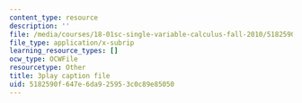 ```yaml
---
content_type: resource
description: ''
file: /media/courses/18-01sc-single-variable-calculus-fall-2010/5182590f647e6da925953c0c89e85050_eHJuAByQf5A.srt
file_type: application/x-subrip
learning_resource_types: []
ocw_type: OCWFile
resourcetype: Other
title: 3play caption file
uid: 5182590f-647e-6da9-2595-3c0c89e85050
---
```

